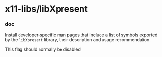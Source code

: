 # x11-libs/libXpresent

### doc
Install developer-specific man pages that include a list of symbols exported by the `libXpresent` library, their description and usage recommendation.

This flag should normally be disabled.
